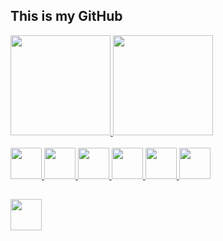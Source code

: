## This is my GitHub

<div>
    <a href="https://github.com/ghtanamati">
    <img height="160em" src="https://github-readme-stats.vercel.app/api?username=ghtanamati&show_icons=true&theme=dark&include_all_commits=true&count_private=true"/>
    <img height="160em" src="https://github-readme-stats.vercel.app/api/top-langs/?username=ghtanamati&layout=compact&langs_count=7&theme=dark"/>
</div>

  
<div style="display: inline_block"><br>
  <img id="python" height="50" width="50" src="https://cdn-icons-png.flaticon.com/512/5968/5968350.png">
  <img id="postgre-sql" height="50" width="50" src="https://cdn-icons-png.flaticon.com/512/5968/5968342.png">
  <img id="javascript" height="50" width="50" src="https://logodix.com/logo/374728.png">
  <img id="html" height="50" width="50" src="https://cdn-icons-png.flaticon.com/512/1051/1051277.png">
  <img id="css" height="50" width="50" src="https://cdn-icons-png.flaticon.com/512/732/732190.png">
  <img id="c-sharp" height="50" width="50" src="https://cdn-icons-png.flaticon.com/512/6132/6132221.png">
</div>
 
##

<div>
  <a href="https://www.linkedin.com/in/tanamati/"><img  height="50" width="50" src="https://cdn-icons-png.flaticon.com/512/3536/3536505.png"></a>
</div>
